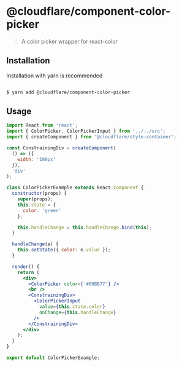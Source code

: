 # @cloudflare/component-color-picker

> A color picker wrapper for react-color

## Installation
Installation with yarn is recommended

```sh

$ yarn add @cloudflare/component-color-picker

```

## Usage

```jsx
import React from 'react';
import { ColorPicker, ColorPickerInput } from '../../src';
import { createComponent } from '@cloudflare/style-container';

const ConstrainingDiv = createComponent(
  () => ({
    width: '100px'
  }),
  'div'
);

class ColorPickerExample extends React.Component {
  constructor(props) {
    super(props);
    this.state = {
      color: 'green'
    };

    this.handleChange = this.handleChange.bind(this);
  }

  handleChange(e) {
    this.setState({ color: e.value });
  }

  render() {
    return (
      <div>
        <ColorPicker color={'#00BB77'} />
        <br />
        <ConstrainingDiv>
          <ColorPickerInput
            value={this.state.color}
            onChange={this.handleChange}
          />
        </ConstrainingDiv>
      </div>
    );
  }
}

export default ColorPickerExample;

```


